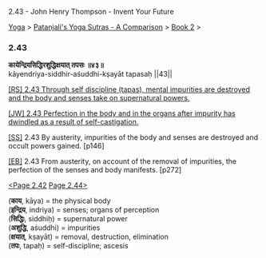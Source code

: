 2.43 - John Henry Thompson - Invent Your Future   
    

[Yoga](../../../yoga.md)‎ > ‎[Patanjali's Yoga Sutras - A Comparison](../../patanjani.md)‎ > ‎[Book 2](../book-2.md)‎ > ‎

### 2.43

**कायेन्द्रियसिद्धिरशुद्धिक्षयात् तपसः ॥४३॥**  
kāyendriya-siddhir-aśuddhi-kṣayāt tapasaḥ ||43||  
  
  
[\[RS\] 2.43 Through self discipline (tapas), mental impurities are destroyed and the body and senses take on supernatural powers.](http://www.ashtangayoga.info/philosophy/yoga-sutra-patanjali/chapter-2/item/kayendriya-siddhir-ashuddhi-kshayat-tapasah/)  
  
[\[JW\] 2.43 Perfection in the body and in the organs after impurity has dwindled as a result of self-castigation.](http://books.google.com/books?id=YzFImjtOxUwC&pg=PA189&ci=95%2C723%2C771%2C51&source=bookclip)  
  
[\[SS\]](http://www.amazon.com/Yoga-Sutras-Patanjali-Commentary-Satchidananda/dp/0932040381) 2.43 By austerity, impurities of the body and senses are destroyed and occult powers gained. \[p146\]  
  
[\[EB\]](http://www.amazon.com/Yoga-Sutras-Patanjali-Translation-Commentary/dp/0865477361/ref=sr_1_1?ie=UTF8&s=books&qid=1250508322&sr=1-1) 2.43 From austerity, on account of the removal of impurities, the perfection of the senses and body manifests. \[p272\]  
  
  
[<Page 2.42](242.md)  [Page 2.44>](244.md)  
  

(**काय**, kāya) = the physical body  
(**इन्द्रिय**, indriya) = senses; organs of perception  
(**सिद्धिः**, siddhiḥ) = supernatural power  
(**अशुद्धि**, aśuddhi) = impurities  
(**क्षयात्**, kṣayāt) = removal, destruction, elimination  
(**तपः**, tapaḥ) = self-discipline; ascesis

